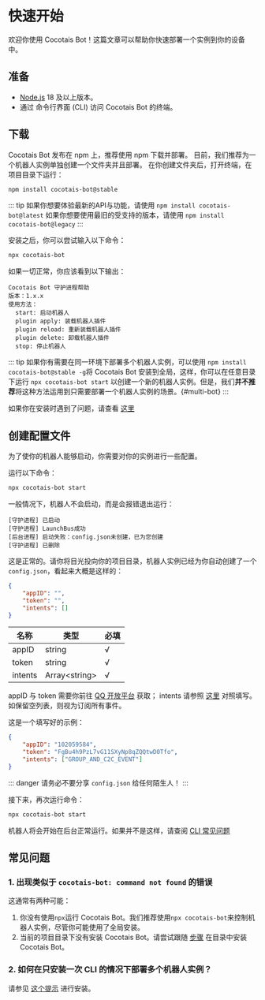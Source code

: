 # 快速开始

欢迎你使用 Cocotais Bot！这篇文章可以帮助你快速部署一个实例到你的设备中。

## 准备

- [Node.js](https://nodejs.org/) 18 及以上版本。
- 通过 命令行界面 (CLI) 访问 Cocotais Bot 的终端。

## 下载

Cocotais Bot 发布在 npm 上，推荐使用 npm 下载并部署。
目前，我们推荐为一个机器人实例单独创建一个文件夹并且部署。
在你创建文件夹后，打开终端，在项目目录下运行：

```bash
npm install cocotais-bot@stable
```

::: tip
如果你想要体验最新的API与功能，请使用 `npm install cocotais-bot@latest`
如果你想要使用最旧的受支持的版本，请使用 `npm install cocotais-bot@legacy`
:::

安装之后，你可以尝试输入以下命令：

```bash
npx cocotais-bot
```

如果一切正常，你应该看到以下输出：

```
Cocotais Bot 守护进程帮助
版本：1.x.x
使用方法：
  start: 启动机器人
  plugin apply: 装载机器人插件
  plugin reload: 重新装载机器人插件
  plugin delete: 卸载机器人插件
  stop: 停止机器人
```

::: tip
如果你有需要在同一环境下部署多个机器人实例，可以使用 `npm install cocotais-bot@stable -g`将 Cocotais Bot 安装到全局，这样，你可以在任意目录下运行 `npx cocotais-bot start` 以创建一个新的机器人实例。但是，我们**并不推荐**将这种方法运用到只需要部署一个机器人实例的场景。{#multi-bot}
:::

如果你在安装时遇到了问题，请查看 [这里](#常见问题)

## 创建配置文件

为了使你的机器人能够启动，你需要对你的实例进行一些配置。

运行以下命令：

```bash
npx cocotais-bot start
```

一般情况下，机器人不会启动，而是会报错退出运行：

```
[守护进程] 已启动
[守护进程] LaunchBus成功
[后台进程] 启动失败：config.json未创建，已为您创建
[守护进程] 已删除
```

这是正常的。请你将目光投向你的项目目录，机器人实例已经为你自动创建了一个 `config.json`，看起来大概是这样的：

```json
{
    "appID": "",
    "token": "",
    "intents": []
}
```

| 名称    | 类型            | 必填 |
| ------- | --------------- | ---- |
| appID   | string          | √    |
| token   | string          | √    |
| intents | Array\<string\> | √    |

appID 与 token 需要你前往 [QQ 开放平台](https://q.qq.com/qqbot/#/developer/developer-setting) 获取；
intents 请参照 [这里](https://bot.q.qq.com/wiki/develop/api-v2/dev-prepare/interface-framework/event-emit.html#%E4%BA%8B%E4%BB%B6%E8%AE%A2%E9%98%85intents) 对照填写。如保留空列表，则视为订阅所有事件。

这是一个填写好的示例：

```json
{
    "appID": "102059584",
    "token": "FgBu4h9PzL7vG11SXyNp8qZQQtwD0Tfo",
    "intents": ["GROUP_AND_C2C_EVENT"]
}
```

::: danger
请务必不要分享 `config.json` 给任何陌生人！
:::

接下来，再次运行命令：

```bash
npx cocotais-bot start
```

机器人将会开始在后台正常运行。如果并不是这样，请查阅 [CLI 常见问题](/starter/cli#常见问题)

## 常见问题

### 1. 出现类似于 `cocotais-bot: command not found` 的错误

这通常有两种可能：

1. 你没有使用`npx`运行 Cocotais Bot。我们推荐使用`npx cocotais-bot`来控制机器人实例，尽管你可能使用了全局安装。
2. 当前的项目目录下没有安装 Cocotais Bot。请尝试跟随 [步骤](#下载) 在目录中安装 Cocotais Bot。

### 2. 如何在只安装一次 CLI 的情况下部署多个机器人实例？

请参见 [这个提示](#multi-bot) 进行安装。
